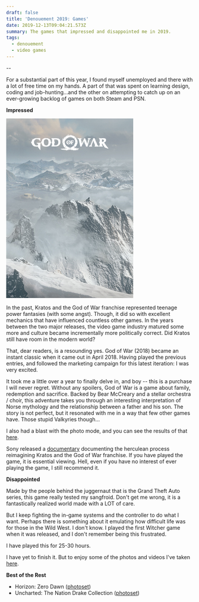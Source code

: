 ```yaml
---
draft: false
title: 'Denouement 2019: Games'
date: 2019-12-13T09:04:21.573Z
summary: The games that impressed and disappointed me in 2019.
tags:
  - denouement
  - video games
---
```

\--

For a substantial part of this year, I found myself unemployed and there with a lot of free time on my hands. A part of that was spent on learning design, coding and job-hunting...and the other on attempting to catch up on an ever-growing backlog of games on both Steam and PSN.

**Impressed**

![gow_snowy_mountain](/static/img/god-of-war-ps4-.png "God of War")

 In the past, Kratos and the God of War franchise represented teenage power fantasies (with some angst). Though, it did so with excellent mechanics that have influenced countless other games. In the years between the two major releases, the video game industry matured some more and culture became incrementally more politically correct. Did Kratos still have room in the modern world?

That, dear readers, is a resounding yes. God of War (2018) became an instant classic when it came out in April 2018. Having played the previous entries, and followed the marketing campaign for this latest iteration: I was very excited.

It took me a little over a year to finally delve in, and boy -- this is a purchase I will never regret. Without any spoilers, God of War is a game about family, redemption and sacrifice. Backed by Bear McCreary and a stellar orchestra / choir, this adventure takes you through an interesting interpretation of Norse mythology and the relationship between a father and his son. The story is not perfect, but it resonated with me in a way that few other games have. Those stupid Valkyries though…

I also had a blast with the photo mode, and you can see the results of that [here](https://iamedson.com/god-of-war). 

Sony released a [documentary](https://www.youtube.com/watch?v=ra_R-K_IoUc) documenting the herculean process  reimagining Kratos and the God of War franchise. If you have played the game, it is essential viewing. Hell, even if you have no interest of ever playing the game, I still recommend it.

**Disappointed**

Made by the people behind the juggernaut that is the Grand Theft Auto series, this game really tested my sangfroid. Don't get me wrong, it is a fantastically realized world made with a LOT of care.

But I keep fighting the in-game systems and the controller to do what I want. Perhaps there is something about it emulating how difficult life was for those in the Wild West. I don't know. I played the first Witcher game when it was released, and I don't remember being this frustrated.

I have played this for 25-30 hours.

I have yet to finish it. But to enjoy some of the photos and videos I've taken [here](https://iamedson.com/red-dead).

**Best of the Rest**

* Horizon: Zero Dawn ([photoset](https://iamedson.com/horizon))
* Uncharted: The Nation Drake Collection ([photoset](https://iamedson.com/uncharted))

